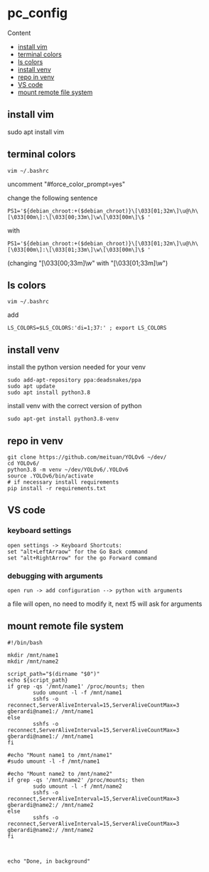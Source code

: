 # pc_config

Content
- [install vim](#install-vim)
- [terminal colors](#terminal-colors)
- [ls colors](#ls-colors)
- [install venv](#install-venv)
- [repo in venv](#repo-in-venv)
- [VS code](#vs-code)
- [mount remote file system](#mount-remote-file-system)

## install vim
sudo apt install vim

## terminal colors
```
vim ~/.bashrc
```
uncomment "#force_color_prompt=yes"

change the following sentence  
```
PS1='${debian_chroot:+($debian_chroot)}\[\033[01;32m\]\u@\h\[\033[00m\]:\[\033[00;33m\]\w\[\033[00m\]\$ '
```
with
```
PS1='${debian_chroot:+($debian_chroot)}\[\033[01;32m\]\u@\h\[\033[00m\]:\[\033[01;33m\]\w\[\033[00m\]\$ '
```
(changing "[\033[00;33m\]\w" with "[\033[01;33m\]\w")

## ls colors
```
vim ~/.bashrc
```
add
```
LS_COLORS=$LS_COLORS:'di=1;37:' ; export LS_COLORS
```

## install venv
install the python version needed for your venv
```
sudo add-apt-repository ppa:deadsnakes/ppa
sudo apt update
sudo apt install python3.8
```
install venv with the correct version of python
```
sudo apt-get install python3.8-venv
```

## repo in venv
```
git clone https://github.com/meituan/YOLOv6 ~/dev/
cd YOLOv6/
python3.8 -m venv ~/dev/YOLOv6/.YOLOv6
source .YOLOv6/bin/activate
# if necessary install requirements
pip install -r requirements.txt
```

## VS code

### keyboard settings
```
open settings -> Keyboard Shortcuts:
set "alt+LeftArraow" for the Go Back command
set "alt+RightArrow" for the go Forward command
```

### debugging with arguments
```
open run -> add configuration --> python with arguments
```
a file will open, no need to modify it, next f5 will ask for arguments

## mount remote file system
```
#!/bin/bash

mkdir /mnt/name1
mkdir /mnt/name2

script_path="$(dirname "$0")"
echo ${script_path}
if grep -qs '/mnt/name1' /proc/mounts; then
        sudo umount -l -f /mnt/name1
        sshfs -o reconnect,ServerAliveInterval=15,ServerAliveCountMax=3 gberardi@name1:/ /mnt/name1
else
        sshfs -o reconnect,ServerAliveInterval=15,ServerAliveCountMax=3 gberardi@name1:/ /mnt/name1
fi

#echo "Mount name1 to /mnt/name1"
#sudo umount -l -f /mnt/name1

#echo "Mount name2 to /mnt/name2"
if grep -qs '/mnt/name2' /proc/mounts; then
        sudo umount -l -f /mnt/name2
        sshfs -o reconnect,ServerAliveInterval=15,ServerAliveCountMax=3 gberardi@name2:/ /mnt/name2
else
        sshfs -o reconnect,ServerAliveInterval=15,ServerAliveCountMax=3 gberardi@name2:/ /mnt/name2
fi



echo "Done, in background"
```
